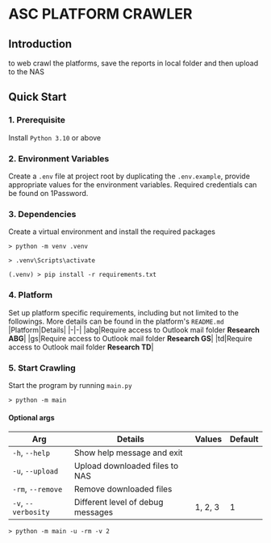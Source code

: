 # ASC PLATFORM CRAWLER

## Introduction

to web crawl the platforms, save the reports in local folder and then upload to the NAS

## Quick Start

### 1. Prerequisite

Install `Python 3.10` or above

### 2. Environment Variables

Create a `.env` file at project root by duplicating the `.env.example`, provide appropriate values for the environment variables. Required credentials can be found on 1Password. 

### 3. Dependencies

Create a virtual environment and install the required packages 

```
> python -m venv .venv

> .venv\Scripts\activate

(.venv) > pip install -r requirements.txt
```
### 4. Platform 
Set up platform specific requirements, including but not limited to the followings. More details can be found in the platform's `README.md`
|Platform|Details|
|-|-|
|abg|Require access to Outlook mail folder **Research ABG**|
|gs|Require access to Outlook mail folder **Research GS**|
|td|Require access to Outlook mail folder **Research TD**|

### 5. Start Crawling

Start the program by running `main.py`

```
> python -m main
```

#### Optional args
|Arg|Details|Values|Default|
|-|-|-|-|
|`-h`, `--help`|Show help message and exit|||
|`-u`, `--upload`|Upload downloaded files to NAS|||
|`-rm`, `--remove`|Remove downloaded files|||
|`-v`, `--verbosity`|Different level of debug messages|1, 2, 3|1|

```
> python -m main -u -rm -v 2
```